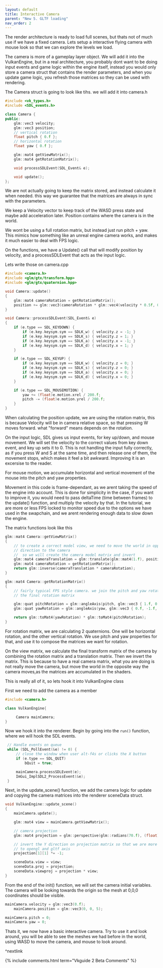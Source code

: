 ```yaml
---
layout: default
title: Interactive Camera
parent: "New 5. GLTF loading"
nav_order: 2
---
```


The render architecture is ready to load full scenes, but thats not of much use if we have a fixed camera. Lets setup a interactive flying camera with mouse look so that we can explore the levels we load.

The camera is more of a gameplay layer object. We will add it into the VulkanEngine, but in a real architecture, you probably dont want to be doing input events and game logic within the engine itself, instead you would only store a camera struct that contains the render parameters, and when you update game logic, you refresh those matrices so they can be used with rendering.

The Camera struct is going to look like tihs. we will add it into camera.h

```cpp
#include <vk_types.h>
#include <SDL_events.h>

class Camera {
public:
    glm::vec3 velocity;
    glm::vec3 position;
    // vertical rotation
    float pitch { 0.f };
    // horizontal rotation
    float yaw { 0.f };

    glm::mat4 getViewMatrix();
    glm::mat4 getRotationMatrix();

    void processSDLEvent(SDL_Event& e);

    void update();
};
```

We are not actually going to keep the matrix stored, and instead calculate it when needed. this way we guarantee that the matrices are always in sync with the parameters.

We keep a Velocity vector to keep track of the WASD press state and maybe add acceleration later. Position contains where the camera is in the world.

We wont be using a full rotation matrix, but instead just run  pitch + yaw. This mimics how something like an unreal engine camera works, and makes it much easier to deal with FPS logic.

On the functions, we have a Update() call that will modify position by velocity, and a processSDLEvent that acts as the input logic.

Lets write those on camera.cpp

```cpp
#include <camera.h>
#include <glm/gtx/transform.hpp>
#include <glm/gtx/quaternion.hpp>

void Camera::update()
{
    glm::mat4 cameraRotation = getRotationMatrix();
    position += glm::vec3(cameraRotation * glm::vec4(velocity * 0.5f, 0.f));
}

void Camera::processSDLEvent(SDL_Event& e)
{
    if (e.type == SDL_KEYDOWN) {
        if (e.key.keysym.sym == SDLK_w) { velocity.z = -1; }
        if (e.key.keysym.sym == SDLK_s) { velocity.z = 1; }
        if (e.key.keysym.sym == SDLK_a) { velocity.x = -1; }
        if (e.key.keysym.sym == SDLK_d) { velocity.x = 1; }
    }

    if (e.type == SDL_KEYUP) {
        if (e.key.keysym.sym == SDLK_w) { velocity.z = 0; }
        if (e.key.keysym.sym == SDLK_s) { velocity.z = 0; }
        if (e.key.keysym.sym == SDLK_a) { velocity.x = 0; }
        if (e.key.keysym.sym == SDLK_d) { velocity.x = 0; }
    }

    if (e.type == SDL_MOUSEMOTION) {
        yaw += (float)e.motion.xrel / 200.f;
        pitch -= (float)e.motion.yrel / 200.f;
    }
}
```

When calculating the position update, we are using the rotation matrix, this is because Velocity will be in camera relative space, so that pressing W moves forward. what "forward" means depends on the rotation.

On the input logic, SDL gives us input events, for key up/down, and mouse movement. We will set the velocity to the correct values from key down event, and key up sets it to 0. This is not handling the input fully correctly, as if you press W and S at the same time, and then release one of them, the movement stops, which makes it feel a bit awkward. Improving it is an excersise to the reader.

For mouse motion, we accumulate horizontal and vertical movement of the mouse into the pitch and yaw properties. 

Movement in this code is frame-dependant, as we arent taking the speed of the engine into account. This is done for simplicity in the case, if you want to improve it, you would need to pass deltaTime (time between frames) to the update() function, and multiply the velocity by that. In the tutorial, we are more or less FPS locked to monitor speed due to the options we have used in the swapchain, and we arent rendering enough data to slow down the engine. 

The matrix functions look like this

```cpp
glm::mat4 Camera::getViewMatrix()
{
    // to create a correct model view, we need to move the world in opposite
    // direction to the camera
    //  so we will create the camera model matrix and invert
    glm::mat4 cameraTranslation = glm::translate(glm::mat4(1.f), position);
    glm::mat4 cameraRotation = getRotationMatrix();
    return glm::inverse(cameraTranslation * cameraRotation);
}

glm::mat4 Camera::getRotationMatrix()
{
    // fairly typical FPS style camera. we join the pitch and yaw rotations into
    // the final rotation matrix

    glm::quat pitchRotation = glm::angleAxis(pitch, glm::vec3 { 1.f, 0.f, 0.f });
    glm::quat yawRotation = glm::angleAxis(yaw, glm::vec3 { 0.f, -1.f, 0.f });

    return glm::toMat4(yawRotation) * glm::toMat4(pitchRotation);
}
```

For rotation matrix, we are calculating 2 quaternions. One will be horizontal rotation, and the other vertical rotation. We use pitch and yaw properties for that, and use it to compose the matrices we want for rotation.

On the view matrix, we calculate the final transform matrix of the camera by combining the rotation matrix and a translation matrix. Then we invert the matrix. This is because to have a real camera matrix, what you are doing is not really move the camera, but move the world in the opposite way the camera moves,as the matrices are accumulated in the shaders.

This is really all of it, so lets hook it into VulkanEngine class

First we need to add the camera as a member

```cpp
#include <camera.h>

class VulkanEngine{

     Camera mainCamera;
}
```

Now we hook it into the renderer. Begin by going into the `run()` function, where we will hook the SDL events.

```cpp
 // Handle events on queue
 while (SDL_PollEvent(&e) != 0) {
     // close the window when user alt-f4s or clicks the X button
     if (e.type == SDL_QUIT)
         bQuit = true;

     mainCamera.processSDLEvent(e);
     ImGui_ImplSDL2_ProcessEvent(&e);
 }
```

Next, in the update_scene() function, we add the camera logic for update and copying the camera matrices into the renderer sceneData struct. 

```cpp
void VulkanEngine::update_scene()
{
    mainCamera.update();

    glm::mat4 view = mainCamera.getViewMatrix();

    // camera projection
    glm::mat4 projection = glm::perspective(glm::radians(70.f), (float)_windowExtent.width / (float)_windowExtent.height, 10000.f, 0.1f);

    // invert the Y direction on projection matrix so that we are more similar
    // to opengl and gltf axis
    projection[1][1] *= -1;

    sceneData.view = view;
    sceneData.proj = projection;
    sceneData.viewproj = projection * view;
}
```


From the end of the init() function, we will set the camera initial variables. The camera will be looking towards the origin so the mesh at 0,0,0 coordinates should be visible.

```cpp
mainCamera.velocity = glm::vec3(0.f);
	mainCamera.position = glm::vec3(0, 0, 5);

mainCamera.pitch = 0;
mainCamera.yaw = 0;
```

Thats it, we now have a basic interactive camera. Try to use it and look around, you will be able to see the meshes we had before in the world, using WASD to move the camera, and mouse to look around.

^nextlink

{% include comments.html term="Vkguide 2 Beta Comments" %}